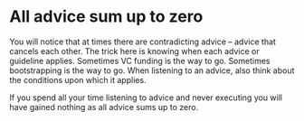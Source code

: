 # All advice sum up to zero
You will notice that at times there are contradicting advice – advice that cancels each other. The trick here is knowing when each advice or guideline applies. Sometimes VC funding is the way to go. Sometimes bootstrapping is the way to go. When listening to an advice, also think about the conditions upon which it applies.

If you spend all your time listening to advice and never executing you will have gained nothing as all advice sums up to zero.